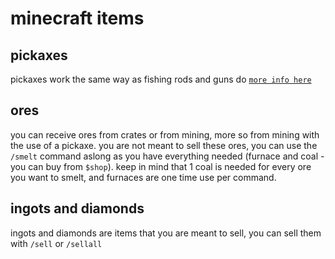 # minecraft items

## pickaxes

pickaxes work the same way as fishing rods and guns do [`more info here`](https://docs.nypsi.xyz/economy/fishinghunting)

## ores

you can receive ores from crates or from mining, more so from mining with the use of a pickaxe. you are not meant to sell
these ores, you can use the `/smelt` command aslong as you have everything needed (furnace and coal - you can buy from
`$shop`). keep in mind that 1 coal is needed for every ore you want to smelt, and furnaces are one time use per command.

## ingots and diamonds

ingots and diamonds are items that you are meant to sell, you can sell them with `/sell` or `/sellall`
